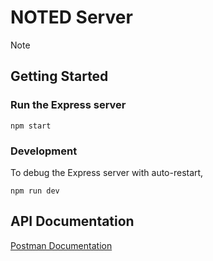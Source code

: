 # NOTED Server

Note

## Getting Started

### Run the Express server
```
npm start
```

### Development

To debug the Express server with auto-restart,
```
npm run dev
```

## API Documentation

[Postman Documentation](https://documenter.getpostman.com/view/17098275/Uyr8nxuR#53467c85-4451-4e63-a40c-f76a3d384ae7)
